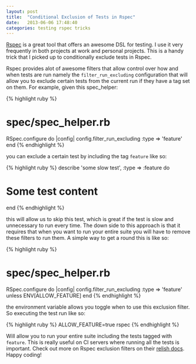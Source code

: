 ```yaml
---
layout: post
title:  "Conditional Exclusion of Tests in Rspec"
date:   2013-06-06 17:48:40
categories: testing rspec tricks
---
```

[Rspec](https://github.com/dchelimsky/rspec) is a great tool that offers an awesome DSL for testing. I use it very
frequently in both projects at work and personal projects. This is a handy trick
that I picked up to conditionally exclude tests in Rspec. 

Rspec provides alot of awesome filters that allow control over how and when
tests are run namely the `filter_run_excluding` configuration that will allow
you to exclude certain tests from the current run if they have a tag set on
them. For example, given this spec_helper:

{% highlight ruby %}
# spec/spec_helper.rb
RSpec.configure do |config|
  config.filter_run_excluding :type => 'feature'
end
{% endhighlight %}

you can exclude a certain test by including the tag `feature` like so:

{% highlight ruby %}
describe 'some slow test', :type => :feature do
  # Some test content
end
{% endhighlight %}

this will allow us to skip this test, which is great if the test is slow and
unnecessary to run every time. The down side to this approach is that it
requires that when you want to run your entire suite you will have to remove
these filters to run them. A simple way to get a round this is like so: 

{% highlight ruby %}
# spec/spec_helper.rb
RSpec.configure do |config|
  config.filter_run_excluding :type => 'feature' unless ENV[ALLOW_FEATURE]
end
{% endhighlight %}

the environment variable allows you toggle when to use this exclusion filter. So
executing the test run like so:

{% highlight ruby %}
ALLOW_FEATURE=true rspec
{% endhighlight %}

Will allow you to run your entire suite including the tests tagged with
`feature`. This is really useful on CI servers where running all the tests is
important. Check out more on Rspec exclusion filters on their [relish docs](https://www.relishapp.com/rspec/rspec-core/v/2-14/docs/filtering/exclusion-filters). Happy coding!
